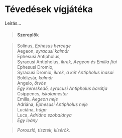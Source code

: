 <!-- ======================================================================
--- Search engine
title:          Tévedések vígjátéka
keywords:       tévedés, vígjáték
description:    William Shakespeare: Tévedések vígjátéka.
--- Menu system
order:          30
text:           Tévedések vígjátéka
hidden:         false
umbel:          false
--- Page properties
id:             /comedies/the-comedy-of-errors
document:       
layout:         layout-2-left
$-left:         play-list
searchable:     true
======================================================================= -->

# Tévedések vígjátéka

Leírás...

>   #### Szereplők
    
>   Solinus, _Ephesus hercege_  
    Aegeon, _syracusi kalmár_  
    Ephesusi Antipholus,  
    Syracusi Antipholus, _ikrek, Aegeon és Emilia fiai_  
    Ephesusi Dromio,  
    Syracusi Dromio, _ikrek, a két Antipholus inasai_  
    Boldizsár, _kalmár_  
    Angelo, _ötvös_  
    _Egy kereskedő, syracusi Antipholus barátja_  
    Csippencs, _iskolamester_  
    Emilia, _Aegeon neje_  
    Adriána, _Ephesusi Antipholus neje_  
    Luciána, _húga_  
    Luca, _Adriána szobalánya_  
    _Egy leány_
    
>   _Poroszló, tisztek, kísérők._
